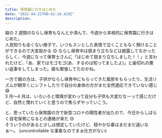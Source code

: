 ```yaml
---
title: 保育園に行きはじめた
date: "2022-04-22T00:42:18.429Z"
description:
---
```


娘の 2 週間のならし保育もなんとか済んで、今週から本格的に保育園に行きはじめた。  
人見知りも全くない様子で、いつもスンとした表情で泣くこともなく預けることができるので大変助かる 😊
ならし保育中は掴まり立ちなどは披露してなかったらしく、今週になって保育士さんに「はじめて掴まり立ちしました！！」と言われたけど、「あ、家ではモゴモゴ(あ、するのは知ってましたよ)」と歯切れの悪い返事をしてしまった。娘も緊張してたのかね。

一方で親の方は、子供がならし保育中にもらってきた風邪をもらったり、生活リズムが朝早くにシフトしたりで自分の身体の方がまだ全然適応できていない感じ 😅  
3 月〜4 月は、いろいろと環境が変わって自分も子供も大変だなーって感じだけど、自然と慣れていくと思うので焦らずやっていこう。

と、思っていたら保育園の方で新型コロナの陽性者が出たので、今日からしばらく自宅保育になるとの連絡が来た 😢  
そういうのがあると少しは想定していたけど、穏やかな春はまだまだ遠いなぁ〜。
(uncontrollable な事象なのでまぁ仕方がない)
